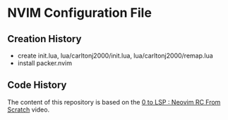# NVIM Configuration File


## Creation History

- create init.lua, lua/carltonj2000/init.lua, lua/carltonj2000/remap.lua
- install packer.nvim

## Code History

The content of this repository is based on the
[0 to LSP : Neovim RC From Scratch](https://youtu.be/w7i4amO_zaE)
video.
